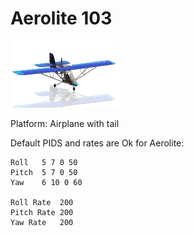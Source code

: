 # Aerolite 103

![](Aerolite_103_icon11_thumb.png)

Platform: Airplane with tail

Default PIDS and rates are Ok for Aerolite:

```
Roll   5 7 0 50
Pitch  5 7 0 50
Yaw    6 10 0 60

Roll Rate  200
Pitch Rate 200
Yaw Rate   200
```
